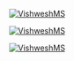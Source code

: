 [![VishweshMS](https://circleci.com/gh/VishweshMS/TestingHW.svg?style=svg)](https://app.circleci.com/pipelines/github/VishweshMS/TestingHW?branch=main&filter=all)

[![VishweshMS](https://circleci.com/gh/VishweshMS/TestingHW.svg?style=svg)](https://app.circleci.com/pipelines/github/VishweshMS/TestingHW?branch=main&filter=all)

[![VishweshMS](https://circleci.com/gh/VishweshMS/TestingHW.svg?style=svg&circle-token=7e136d8d81157498447d803b052f7b38940f83ff)](https://app.circleci.com/pipelines/github/VishweshMS/TestingHW?branch=main&filter=all)
